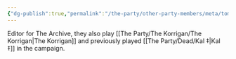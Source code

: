 ```yaml
---
{"dg-publish":true,"permalink":"/the-party/other-party-members/meta/tom-brothers/","tags":["Player"],"noteIcon":"","created":"2024-11-27T21:45:57.880+00:00","updated":"2024-12-23T14:13:34.697+00:00"}
---
```


Editor for The Archive, they also play [[The Party/The Korrigan/The Korrigan\|The Korrigan]] and previously played [[The Party/Dead/Kal ‡\|Kal ‡]] in the campaign.